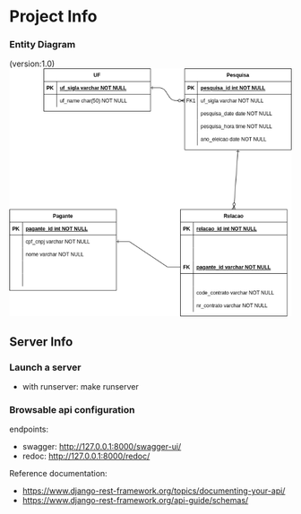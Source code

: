 # Project Info

### Entity Diagram

(version:1.0)
!['entities.png'](entities.png)

## Server Info

### Launch a server

- with runserver: make runserver

### Browsable api configuration

endpoints: 
- swagger: http://127.0.0.1:8000/swagger-ui/
- redoc: http://127.0.0.1:8000/redoc/

Reference documentation: 

- https://www.django-rest-framework.org/topics/documenting-your-api/
- https://www.django-rest-framework.org/api-guide/schemas/
